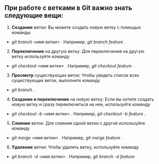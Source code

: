 ## При работе с ветками в Git важно знать следующие вещи:

1. **Создание** ветки: Вы можете создать новую ветку с помощью команды
* _git branch <имя ветки>_
. Например,
_git branch feature_
.

2. **Переключение** на другую ветку: Для переключения на другую ветку используйте команду
* _git checkout <имя ветки>_
. Например,
_git checkout feature_
.

3. **Просмотр** существующих веток: Чтобы увидеть список всех существующих веток, выполните команду
* _git branch_
.

4. **Создание и переключение** на новую ветку: Если вы хотите создать новую ветку и сразу переключиться на нее, используйте команду
* _git checkout -b <имя ветки>_
. Например,
_git checkout -b feature_
.

5. **Слияние** веток: Для слияния одной ветки с другой используйте команду
* _git merge <имя ветки>_
. Например,
_git merge feature_
.

6. **Удаление** ветки: Чтобы удалить ветку, используйте команду
* _git branch -d <имя ветки>_
. Например,
_git branch -d feature_